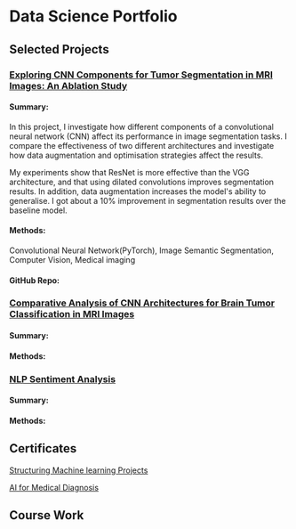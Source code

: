 

# Data Science Portfolio

##

## Selected Projects

### [Exploring CNN Components for Tumor Segmentation in MRI Images: An Ablation Study](https://github.com/87tana/Image-Semantic-Segmentation)  

#### Summary:
In this project, I investigate how different components of a convolutional neural network (CNN) affect its performance in image segmentation tasks. I compare the effectiveness of two different architectures and investigate how data augmentation and optimisation strategies affect the results. 

My experiments show that ResNet is more effective than the VGG architecture, and that using dilated convolutions improves segmentation results. In addition, data augmentation increases the model's ability to generalise. 
I got about a 10% improvement in segmentation results over the baseline model.


#### Methods: 

Convolutional Neural Network(PyTorch), Image Semantic Segmentation, Computer Vision, Medical imaging

#### GitHub Repo:

### [Comparative Analysis of CNN Architectures for Brain Tumor Classification in MRI Images](https://github.com/87tana/Brain_Tumor_Classification_Network_Comparison)

#### Summary:

#### Methods:

### [NLP Sentiment Analysis](https://github.com/87tana/NLP_SentimentAnalysis)

#### Summary:

#### Methods:


## 

## Certificates

[Structuring Machine learning Projects](https://www.coursera.org/account/accomplishments/certificate/APMCX7NE3GDJ)

[AI for Medical Diagnosis](https://www.coursera.org/account/accomplishments/certificate/QLQRBNSTQX7U)





## Course Work
